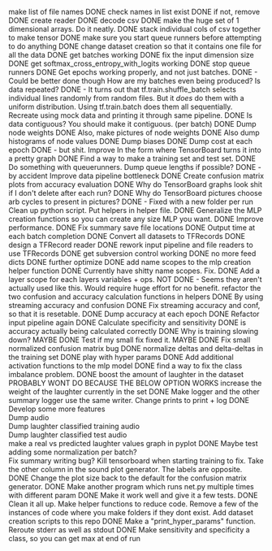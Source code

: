 make list of file names															DONE
check names in list exist														DONE
	if not, remove																DONE
create reader																	DONE
decode csv																		DONE
	make the huge set of 1 dimensional arrays. Do it neatly.					DONE
stack individual cols of csv together to make tensor							DONE
make sure you start queue runners before attempting to do anything				DONE
change dataset creation so that it contains one file for all the data			DONE
get batches working																DONE
fix the input dimension size													DONE
get softmax_cross_entropy_with_logits working									DONE
stop queue runners																DONE
Get epochs working properly, and not just batches.								DONE - Could be better done though
	How are my batches even being produced? Is data repeated?					DONE - It turns out that tf.train.shuffle_batch selects individual lines randomly from random files. But it *does* do them with a uniform distribution. Using tf.train.batch does them all sequentially.
		Recreate using mock data and printing it through same pipeline.			DONE
	Is data contiguous? You should make it contiguous. (per batch)				DONE
Dump node weights																DONE
	Also, make pictures of node weights											DONE
	Also dump histograms of node values											DONE
Dump biases																		DONE
Dump cost at each epoch															DONE - but shit. Improve
	In the form where TensorBoard turns it into a pretty graph					DONE
Find a way to make a training set and test set.									DONE
Do something with queuerunners. Dump queue lengths if possible?					DONE - by accident
Improve data pipeline bottleneck												DONE
Create confusion matrix plots from accuracy evaluation							DONE
Why do TensorBoard graphs look shit if I don't delete after each run?			DONE
Why do TensorBoard pictures choose arb cycles to present in pictures?			DONE - Fixed with a new folder per run
Clean up python script. Put helpers in helper file.								DONE
Generalize the MLP creation functions so you can create any size MLP you want.	DONE
Improve performance.															DONE
Fix summary save file locations													DONE
Output time at each batch completion											DONE
Convert all datasets to TFRecords												DONE
design a TFRecord reader														DONE
rework input pipeline and file readers to use TFRecords							DONE
get subversion control working													DONE
no more feed dicts																DONE
further optimize																DONE
add name scopes to the mlp creation helper function								DONE
	Currently have shitty name scopes. Fix.										DONE
	Add a layer scope for each layers variables + ops.							NOT DONE - Seems they aren't actually used like this. Would require huge effort for no benefit.
refactor the two confusion and accuracy calculation functions in helpers		DONE
	By using streaming accuracy and confusion									DONE
	Fix streaming accuracy and conf, so that it is resetable.					DONE
Dump accuracy at each epoch														DONE
	Refactor input pipeline again												DONE
Calculate specificity and sensitivity											DONE
is accuracy actually being calculated correctly									DONE
Why is training slowing down?													MAYBE DONE
	Test if my small fix fixed it.												MAYBE DONE
Fix small normalized confusion matrix bug										DONE
normalize deltas and delta-deltas in the training set							DONE
play with hyper params															DONE
Add additional activation functions to the mlp model							DONE
find a way to fix the class imbalance problem.									DONE
	boost the amount of laughter in the dataset									PROBABLY WONT DO BECAUSE THE BELOW OPTION WORKS
	increase the weight of the laughter currently in the set					DONE
Make logger and the other summary logger use the same writer.
Change prints to print + log													DONE
Develop some more features														
Dump audio																		
	Dump laughter classified training audio										
	Dump laughter classified test audio											
make a real vs predicted laughter values graph in pyplot						DONE
Maybe test adding some normalization per batch?									
Fix summary writing bug? Kill tensorboard when starting training to fix.
Take the other column in the sound plot generator. The labels are opposite.		DONE
Change the plot size back to the default for the confusion matrix generator.	DONE
Make another program which runs net.py multiple times with different param		DONE
	Make it work well and give it a few tests.									DONE
	Clean it all up. Make helper functions to reduce code.
	Remove a few of the instances of code where you make folders if they dont exist.
Add dataset creation scripts to this repo										DONE
Make a "print_hyper_params" function.
Reroute stderr as well as stdout												DONE
Make sensitivity and specificity a class, so you can get max at end of run
